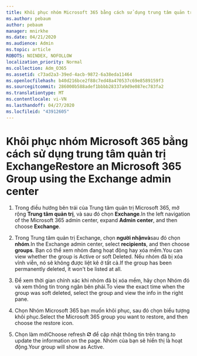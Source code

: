 ```yaml
---
title: Khôi phục nhóm Microsoft 365 bằng cách sử dụng trung tâm quản trị Exchange
ms.author: pebaum
author: pebaum
manager: mnirkhe
ms.date: 04/21/2020
ms.audience: Admin
ms.topic: article
ROBOTS: NOINDEX, NOFOLLOW
localization_priority: Normal
ms.collection: Adm_O365
ms.assetid: c73ad2a3-39ed-4acb-9872-6a38eda11464
ms.openlocfilehash: b40d216bce2f88c7ed48a470537c69e8589159f3
ms.sourcegitcommit: 286000b588adef1bbbb28337a9d9e087ec783fa2
ms.translationtype: MT
ms.contentlocale: vi-VN
ms.lasthandoff: 04/27/2020
ms.locfileid: "43912605"
---
```

# <a name="restore-an-microsoft-365-group-using-the-exchange-admin-center"></a><span data-ttu-id="e5f67-102">Khôi phục nhóm Microsoft 365 bằng cách sử dụng trung tâm quản trị Exchange</span><span class="sxs-lookup"><span data-stu-id="e5f67-102">Restore an Microsoft 365 Group using the Exchange admin center</span></span>

1. <span data-ttu-id="e5f67-103">Trong điều hướng bên trái của Trung tâm quản trị Microsoft 365, mở rộng **Trung tâm quản trị**, và sau đó chọn **Exchange**.</span><span class="sxs-lookup"><span data-stu-id="e5f67-103">In the left navigation of the Microsoft 365 admin center, expand **Admin center**, and then choose **Exchange**.</span></span>
    
2. <span data-ttu-id="e5f67-104">Trong Trung tâm quản trị Exchange, chọn **người nhậnvà**sau đó chọn **nhóm**.</span><span class="sxs-lookup"><span data-stu-id="e5f67-104">In the Exchange admin center, select **recipients**, and then choose **groups**.</span></span> <span data-ttu-id="e5f67-105">Bạn có thể xem nhóm đang hoạt động hay xóa mềm.</span><span class="sxs-lookup"><span data-stu-id="e5f67-105">You can view whether the group is Active or soft Deleted.</span></span> <span data-ttu-id="e5f67-106">Nếu nhóm đã bị xóa vĩnh viễn, nó sẽ không được liệt kê ở tất cả.</span><span class="sxs-lookup"><span data-stu-id="e5f67-106">If the group has been permanently deleted, it won't be listed at all.</span></span>
    
3. <span data-ttu-id="e5f67-107">Để xem thời gian chính xác khi nhóm đã bị xóa mềm, hãy chọn Nhóm đó và xem thông tin trong ngăn bên phải.</span><span class="sxs-lookup"><span data-stu-id="e5f67-107">To view the exact time when the group was soft deleted, select the group and view the info in the right pane.</span></span>
    
4. <span data-ttu-id="e5f67-108">Chọn Nhóm Microsoft 365 bạn muốn khôi phục, sau đó chọn biểu tượng khôi phục.</span><span class="sxs-lookup"><span data-stu-id="e5f67-108">Select the Microsoft 365 group you want to restore, and then choose the restore icon.</span></span>
    
5. <span data-ttu-id="e5f67-109">Chọn làm mới</span><span class="sxs-lookup"><span data-stu-id="e5f67-109">Choose refresh</span></span> ![Làm mới biểu tượng](media/6464df90-2a91-4c1f-92a6-9a38c7696ac3.gif) <span data-ttu-id="e5f67-111">để cập nhật thông tin trên trang.</span><span class="sxs-lookup"><span data-stu-id="e5f67-111">to update the information on the page.</span></span> <span data-ttu-id="e5f67-112">Nhóm của bạn sẽ hiển thị là hoạt động.</span><span class="sxs-lookup"><span data-stu-id="e5f67-112">Your group will show as Active.</span></span> 
    

